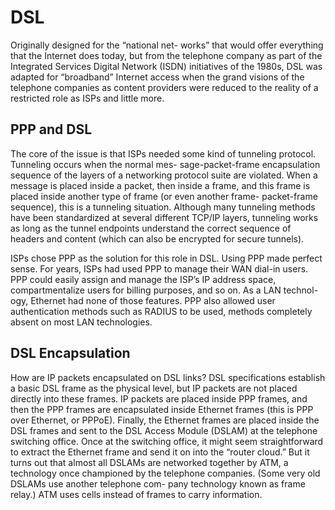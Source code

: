 # DSL

Originally designed for the “national net- works” that would offer everything that the Internet does today, but from the telephone company as part of the Integrated Services Digital Network (ISDN) initiatives of the 1980s, DSL was adapted for “broadband” Internet access when the grand visions of the telephone companies as content providers were reduced to the reality of a restricted role as ISPs and little more.

## PPP and DSL

The core of the issue is that ISPs needed some kind of tunneling protocol. Tunneling occurs when the normal mes- sage-packet-frame encapsulation sequence of the layers of a networking protocol suite are violated. When a message is placed inside a packet, then inside a frame, and this frame is placed inside another type of frame (or even another frame- packet-frame sequence), this is a tunneling situation. Although many tunneling methods have been standardized at several different TCP/IP layers, tunneling works as long as the tunnel endpoints understand the correct sequence of headers and content (which can also be encrypted for secure tunnels).

ISPs chose PPP as the solution for this role in DSL. Using PPP made perfect sense. For years, ISPs had used PPP to manage their WAN dial-in users. PPP could easily assign and manage the ISP’s IP address space, compartmentalize users for billing purposes, and so on. As a LAN technol- ogy, Ethernet had none of those features. PPP also allowed user authentication methods such as RADIUS to be used, methods completely absent on most LAN technologies.

## DSL Encapsulation

How are IP packets encapsulated on DSL links? DSL specifications establish a basic DSL frame as the physical level, but IP packets are not placed directly into these frames. IP packets are placed inside PPP frames, and then the PPP frames are encapsulated inside Ethernet frames (this is PPP over Ethernet, or PPPoE). Finally, the Ethernet frames are placed inside the DSL frames and sent to the DSL Access Module (DSLAM) at the telephone switching office. Once at the switching office, it might seem straightforward to extract the Ethernet frame and send it on into the “router cloud.” But it turns out that almost all DSLAMs are networked together by ATM, a technology once championed by the telephone companies. (Some very old DSLAMs use another telephone com- pany technology known as frame relay.) ATM uses cells instead of frames to carry information.
